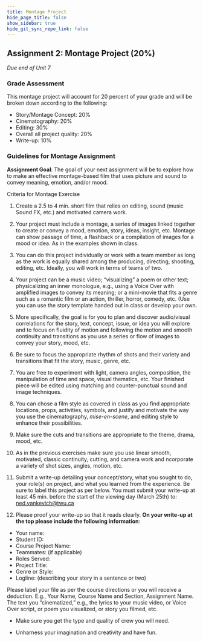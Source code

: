 ```yaml
---
title: Montage Project
hide_page_title: false
show_sidebar: true
hide_git_sync_repo_link: false
---
```


## Assignment 2: Montage Project (20%)
*Due end of Unit 7*


### Grade Assessment

This montage project will account for 20 percent of your grade and will be
broken down according to the following:

-   Story/Montage Concept: 20%
-   Cinematography: 20%
-   Editing: 30%
-   Overall all project quality: 20%
-   Write-up: 10%

### Guidelines for Montage Assignment

**Assignment Goal**: The goal of your next assignment will be to explore how to
make an effective montage-based film that uses picture and sound to convey
meaning, emotion, and/or mood.

Criteria for Montage Exercise

1.  Create a 2.5 to 4 min. short film that relies on editing, sound (music Sound
    FX, etc.) and motivated camera work.

2.  Your project must include a montage, a series of images linked together to
    create or convey a mood, emotion, story, ideas, insight, etc. Montage can
    show passage of time, a flashback or a compilation of images for a mood or
    idea. As in the examples shown in class.

3.  You can do this project individually or work with a team member as long as
    the work is equally shared among the producing, directing, shooting,
    editing, etc. Ideally, you will work in terms of teams of two.

4.  Your project can be a music video; “visualizing” a poem or other text;
    physicalizing an inner monologue, e.g., using a Voice Over with amplified
    images to convey its meaning; or a mini-movie that fits a genre such as a
    romantic film or an action, thriller, horror, comedy, etc. (Use you can use
    the story template handed out in class or develop your own.

5.  More specifically, the goal is for you to plan and discover audio/visual
    correlations for the story, text, concept, issue, or idea you will explore
    and to focus on fluidity of motion and following the motion and smooth
    continuity and transitions as you use a series or flow of images to convey
    your story, mood, etc.

6.  Be sure to focus the appropriate rhythm of shots and their variety and
    transitions that fit the story, music, genre, etc.

7.  You are free to experiment with light, camera angles, composition, the
    manipulation of time and space, visual thematics, etc. Your finished piece
    will be edited using matching and counter-punctual sound and image
    techniques.

8.  You can chose a film style as covered in class as you find appropriate
    locations, props, activities, symbols, and justify and motivate the way you
    use the cinematography, *mise-en-scene*, and editing style to enhance their
    possibilities.

9.  Make sure the cuts and transitions are appropriate to the theme, drama,
    mood, etc.

10. As in the previous exercises make sure you use linear smooth, motivated,
    classic continuity, cutting, and camera work and ncorporate a variety of
    shot sizes, angles, motion, etc.

11. Submit a write-up detailing your concept/story, what you sought to do, your
    role(s) on project, and what you learned from the experience. Be sure to
    label this project as per below. You must submit your write-up at least 45
    min. before the start of the viewing day (March 25th) to:
    <ned.vankevich@twu.ca>

12. Please proof your write-up so that it reads clearly. **On your write-up at
    the top please include the following information**:

- Your name:
- Student ID:
- Course Project Name:
- Teammates: (if applicable)
- Roles Served:
- Project Title:
- Genre or Style:
- Logline: (describing your story in a sentence or two)

Please label your file as per the course directions or you will receive a deduction. E.g., Your Name, Course Name and Section, Assignment Name. The text you “cinematized,” e.g., the lyrics to your music video, or Voice Over script, or poem you visualized, or story you filmed, etc.

- Make sure you get the type and quality of crew you will need.

- Unharness your imagination and creativity and have fun.
